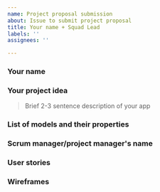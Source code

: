 ```yaml
---
name: Project proposal submission
about: Issue to submit project proposal
title: Your name + Squad Lead
labels: ''
assignees: ''

---
```


### Your name

### Your project idea 
>Brief 2-3 sentence description of your app

### List of models and their properties

### Scrum manager/project manager's name

### User stories

### Wireframes
